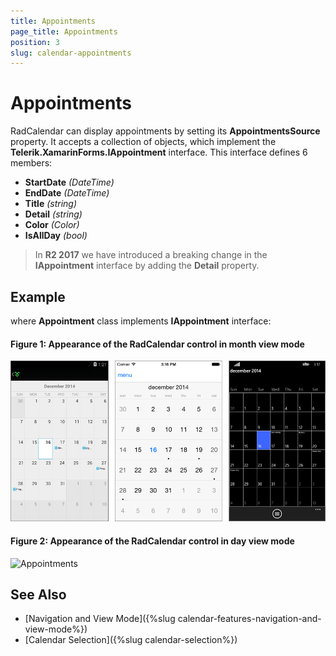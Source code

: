 ```yaml
---
title: Appointments
page_title: Appointments
position: 3
slug: calendar-appointments
---
```


# Appointments #

RadCalendar can display appointments by setting its **AppointmentsSource** property. It accepts a collection of objects, which implement the **Telerik.XamarinForms.IAppointment** interface. This interface defines 6 members:

- **StartDate** *(DateTime)*
- **EndDate** *(DateTime)*
- **Title** *(string)*
- **Detail** *(string)*
- **Color** *(Color)*
- **IsAllDay** *(bool)*

> In **R2 2017** we have introduced a breaking change in the **IAppointment** interface by adding the **Detail** property. 

## Example ##

<snippet id='calendar-gettingstarted-appointmentssource-csharp'/>

where **Appointment** class implements **IAppointment** interface:

<snippet id='calendar-getting-started-appointment-class'/>

#### **Figure 1: Appearance of the RadCalendar control in month view mode**
![Appointments](images/calendar-appointments-month.png)

#### **Figure 2: Appearance of the RadCalendar control in day view mode**
![Appointments](images/calendar-appointments-day.png)

## See Also

* [Navigation and View Mode]({%slug calendar-features-navigation-and-view-mode%})
* [Calendar Selection]({%slug calendar-selection%})

